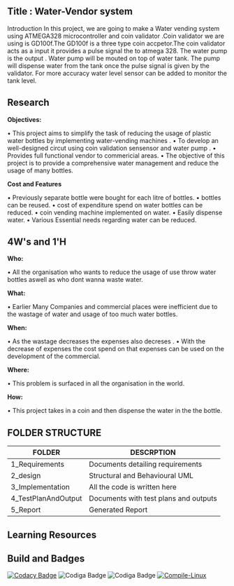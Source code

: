 

## Title : Water-Vendor system
Introduction In this project, we are going to make a Water vending system using ATMEGA328 microcontroller and coin validator .Coin validator we are using is GD100f.The GD100f is a three type coin accpetor.The coin validator  acts as a input it provides a pulse signal the to atmega 328.  The water pump is the output . Water pump will be mouted on top of water tank. The pump will dispense water from the tank once the pulse signal is given by the validator. For more accuracy water level sensor can be added to monitor the tank level.

## Research

__Objectives:__

•	This project aims to simplify the task of reducing the usage of plastic water bottles by implementing water-vending machines .
•	To develop an well-designed circut using coin validation sensensor and water pump . 
•	Provides full functional vendor to commericial areas. 
•	The objective of this project is to provide a comprehensive water management and reduce the usage of many bottles.

__Cost and Features__

•	Previously separate bottle were bought for each litre of bottles.
•	bottles can be reused.
•	cost of expenditure spend on water bottles can be reduced.
•	coin vending machine implemented on water.
•	Easily dispense water.
•	Various Essential needs regarding water can be reduced.

## 4W's and 1'H

__Who:__

•	All the organisation who wants to reduce the usage of use throw water bottles aswell as who dont wanna waste water.

__What:__

•	Earlier Many Companies and commercial places were inefficient due to the wastage of water and usage of too much water bottles.	

__When:__

•	As the wastage decreases the expenses also decreses .
•	With the decrease of expenses the cost spend on that expenses can be used on the development of the commercial.

__Where:__

•	This problem is surfaced in all the organisation in the world.

__How:__

•	This project takes in a coin and then dispense the water in the the bottle.


## FOLDER STRUCTURE 


| FOLDER              |                  DESCRPTION             |    
|---------------------|-----------------------------------------|
| 1_Requirements      |Documents detailing requirements         |             
| 2_design            |Structural and Behavioural UML           |   
| 3_Implementation    |All the code is written here             |
| 4_TestPlanAndOutput |Documents with test plans and outputs    | 
| 5_Report            |Generated Report                         | 


## Learning Resources


## Build and Badges
[![Codacy Badge](https://app.codacy.com/project/badge/Grade/ee99fcf94a43486c9a241f3306df0900)](https://www.codacy.com/gh/prabakaran-8bit/M2_Emsys_watervendor/dashboard?utm_source=github.com&amp;utm_medium=referral&amp;utm_content=prabakaran-8bit/M2_Emsys_watervendor&amp;utm_campaign=Badge_Grade)
![Codiga Badge](https://api.codiga.io/project/31733/score/svg)
![Codiga Badge](https://api.codiga.io/project/31733/status/svg)
[![Compile-Linux](https://github.com/prabakaran-8bit/M2_Emsys_watervendor/actions/workflows/Compile-Linux.yml/badge.svg?branch=main)](https://github.com/prabakaran-8bit/M2_Emsys_watervendor/actions/workflows/Compile-Linux.yml)


 






